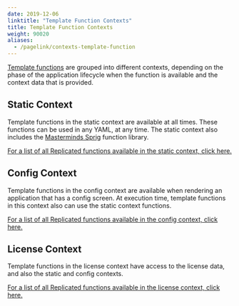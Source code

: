 ```yaml
---
date: 2019-12-06
linktitle: "Template Function Contexts"
title: Template Function Contexts
weight: 90020
aliases: 
  - /pagelink/contexts-template-function
---
```


[Template functions](/vendor/packaging/template-functions/) are grouped into different contexts, depending on the phase of the application lifecycle when the function is available and the context data that is provided.

## Static Context
Template functions in the static context are available at all times. These functions can be used in any YAML, at any time. The static context also includes the [Masterminds Sprig](http://masterminds.github.io/sprig/) function library.

[For a list of all Replicated functions available in the static context, click here.](/reference/template-functions/static-context)

## Config Context
Template functions in the config context are available when rendering an application that has a config screen. At execution time, template functions in this context also can use the static context functions.

[For a list of all Replicated functions available in the config context, click here.](/reference/template-functions/config-context)

## License Context
Template functions in the license context have access to the license data, and also the static and config contexts.

[For a list of all Replicated functions available in the license context, click here.](/reference/template-functions/license-context)
